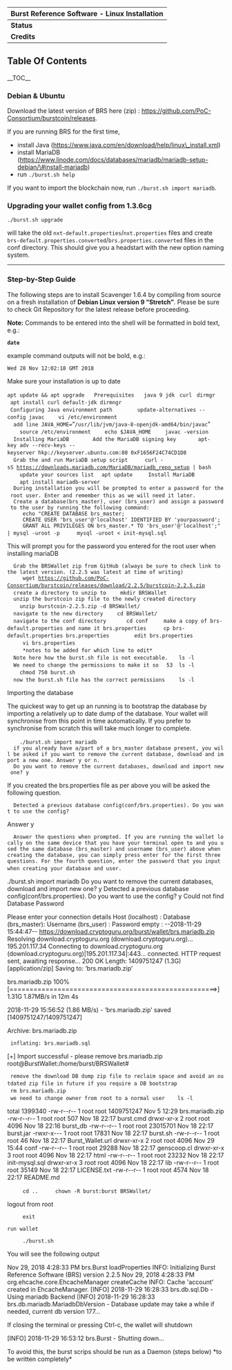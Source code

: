| Burst Reference Software - Linux Installation |
|-----------------------------------------------|
| **Status**                                    |
| **Credits**                                   |

Table Of Contents
-----------------

\_\_TOC\_\_

### Debian & Ubuntu

Download the latest version of BRS here (zip) : <https://github.com/PoC-Consortium/burstcoin/releases>.

If you are running BRS for the first time,

-   install Java (https://www.java.com/en/download/help/linux\_install.xml)
-   install MariaDB (https://www.linode.com/docs/databases/mariadb/mariadb-setup-debian/\#install-mariadb)
-   run `./burst.sh help`

If you want to import the blockchain now, run `./burst.sh import mariadb`.

### Upgrading your wallet config from 1.3.6cg

`./burst.sh upgrade`

will take the old `nxt-default.properties`/`nxt.properties` files and create `brs-default.properties.converted`/`brs.properties.converted` files in the conf directory. This should give you a headstart with the new option naming system.

------------------------------------------------------------------------

### Step-by-Step Guide

The following steps are to install Scavenger 1.6.4 by compiling from source on a fresh installation of **Debian Linux version 9 “Stretch”**. Please be sure to check Git Repository for the latest release before proceeding.

**Note:** Commands to be entered into the shell will be formatted in bold text, e.g.:

**`date`**

example command outputs will not be bold, e.g.:

`Wed 28 Nov 12:02:18 GMT 2018`

Make sure your installation is up to date

`apt update && apt upgrade`
` `
` Prerequisites`
` `
` java 9 jdk`
` curl`
` dirmgr`
` apt install curl default-jdk dirmngr`
` `
` Configuring Java environment path`
`   `
`    update-alternatives --config javac`
`    vi /etc/environment`
`  `
`  add line JAVA_HOME=`“`/usr/lib/jvm/java-8-openjdk-amd64/bin/javac`”
`  `
`    source /etc/environment`
`    echo $JAVA_HOME`
`    javac -version`
`  `
`  `
`  Installing MariaDB`
`  `
`  `
`  Add the MariaDB signing key`
`  `
`    apt-key adv --recv-keys --keyserver hkp://keyserver.ubuntu.com:80 0xF1656F24C74CD1D8`
`  `
`  Grab the and run MariaDB setup script `
`    curl -sS `[`https://downloads.mariadb.com/MariaDB/mariadb_repo_setup`](https://downloads.mariadb.com/MariaDB/mariadb_repo_setup)` | bash`
`  `
`    update your sources list`
`  apt update`
`  `
`  Install MariaDB`
`    apt install mariadb-server`
`  `
`  During installation you will be prompted to enter a password for the root user. Enter and remember this as we will need it later.`
`  `
`  Create a database(brs_master), user (brs_user) and assign a password to the user by running the following command:`
`     echo "CREATE DATABASE brs_master; `
`     CREATE USER 'brs_user'@'localhost' IDENTIFIED BY 'yourpassword';`
`     GRANT ALL PRIVILEGES ON brs_master.* TO 'brs_user'@'localhost';" | mysql -uroot -p`
`     mysql -uroot < init-mysql.sql`

This will prompt you for the password you entered for the root user when installing mariaDB

`  Grab the BRSWallet zip from GitHub (always be sure to check link to the latest version. (2.2.5 was latest at time of writing)`
`     wget `[`https://github.com/PoC-Consortium/burstcoin/releases/download/2.2.5/burstcoin-2.2.5.zip`](https://github.com/PoC-Consortium/burstcoin/releases/download/2.2.5/burstcoin-2.2.5.zip)
`  `
`  create a directory to unzip to`
`    mkdir BRSWallet`
`  `
`  unzip the burstcoin zip file to the newly created directory`
`    unzip burstcoin-2.2.5.zip -d BRSWallet/`
`  `
`  navigate to the new directory`
`    cd BRSWallet/`
`  `
`  navigate to the conf directory `
`     cd conf`
`  `
`  make a copy of brs-default.properties and name it brs.properties`
`     cp brs-default.properties brs.properties`
`     `
`  edit brs.properties`
`     vi brs.properties`
`     `
`     *notes to be added for which line to edit*`
`  `
`  Note here how the burst.sh file is not executable. `
`  ls -l `
`  We need to change the permissions to make it so`
`  53  ls -l`
`  `
`  `
`    chmod 750 burst.sh`
`  `
`  now the burst.sh file has the correct permissions`
`    ls -l`
`  `

Importing the database

The quickest way to get up an running is to bootstrap the database by importing a relatively up to date dump of the database. Your wallet will synchronise from this point in time automatically. If you prefer to synchronise from scratch this will take much longer to complete.

`    ./burst.sh import mariadb`
`  `
`  if you already have a/part of a brs_master database present, you will be asked if you want to remove the current database, download and import a new one. Answer y or n.`
`  Do you want to remove the current databases, download and import new one? y`

If you created the brs.properties file as per above you will be asked the following question.

`  Detected a previous database config(conf/brs.properties). Do you want to use the config? `

Answer y

`  Answer the questions when prompted. If you are running the wallet locally on the same device that you have your terminal open to and you used the same database (brs_master) and username (brs_user) above when creating the database, you can simply press enter for the first three questions. For the fourth question, enter the password that you input when creating your database and user.`
`  `
`     `
`  `

./burst.sh import mariadb Do you want to remove the current databases, download and import new one? y Detected a previous database config(conf/brs.properties). Do you want to use the config? y Could not find Database Password

Please enter your connection details Host (localhost) : Database (brs\_master): Username (brs\_user) : Password empty : --2018-11-29 15:44:47-- <https://download.cryptoguru.org/burst/wallet/brs.mariadb.zip> Resolving download.cryptoguru.org (download.cryptoguru.org)... 195.201.117.34 Connecting to download.cryptoguru.org (download.cryptoguru.org)|195.201.117.34|:443... connected. HTTP request sent, awaiting response... 200 OK Length: 1409751247 (1.3G) \[application/zip\] Saving to: ‘brs.mariadb.zip’

brs.mariadb.zip 100%\[====================================================&gt;\] 1.31G 1.87MB/s in 12m 4s

2018-11-29 15:56:52 (1.86 MB/s) - ‘brs.mariadb.zip’ saved \[1409751247/1409751247\]

Archive: brs.mariadb.zip

` inflating: brs.mariadb.sql`

\[+\] Import successful - please remove brs.mariadb.zip root@BurstWallet:/home/burst/BRSWallet\#

` remove the download DB dump zip file to reclaim space and avoid an outdated zip file in future if you require a DB bootstrap`
` `
` rm brs.mariadb.zip`
` `
` `
` we need to change owner from root to a normal user`
` `
`  ls -l`
`  `

total 1399340 -rw-r--r-- 1 root root 1409751247 Nov 5 12:29 brs.mariadb.zip -rw-r--r-- 1 root root 507 Nov 18 22:17 burst.cmd drwxr-xr-x 2 root root 4096 Nov 18 22:16 burst\_db -rw-r--r-- 1 root root 23015701 Nov 18 22:17 burst.jar -rwxr-x--- 1 root root 17831 Nov 18 22:17 burst.sh -rw-r--r-- 1 root root 46 Nov 18 22:17 Burst\_Wallet.url drwxr-xr-x 2 root root 4096 Nov 29 15:44 conf -rw-r--r-- 1 root root 29288 Nov 18 22:17 genscoop.cl drwxr-xr-x 3 root root 4096 Nov 18 22:17 html -rw-r--r-- 1 root root 23232 Nov 18 22:17 init-mysql.sql drwxr-xr-x 3 root root 4096 Nov 18 22:17 lib -rw-r--r-- 1 root root 35149 Nov 18 22:17 LICENSE.txt -rw-r--r-- 1 root root 4574 Nov 18 22:17 README.md

`     cd ..`
`     chown -R burst:burst BRSWallet/`

logout from root

`     exit`

`run wallet  `

`     ./burst.sh`

You will see the following output

Nov 29, 2018 4:28:33 PM brs.Burst loadProperties INFO: Initializing Burst Reference Software (BRS) version 2.2.5 Nov 29, 2018 4:28:33 PM org.ehcache.core.EhcacheManager createCache INFO: Cache 'account' created in EhcacheManager. \[INFO\] 2018-11-29 16:28:33 brs.db.sql.Db - Using mariadb Backend \[INFO\] 2018-11-29 16:28:33 brs.db.mariadb.MariadbDbVersion - Database update may take a while if needed, current db version 177...

If closing the terminal or pressing Ctrl-c, the wallet will shutdown

\[INFO\] 2018-11-29 16:53:12 brs.Burst - Shutting down...

To avoid this, the burst scrips should be run as a Daemon (steps below) \*to be written completely\*
